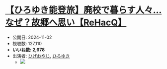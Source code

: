 # [【ひろゆき能登旅】廃校で暮らす人々…なぜ？故郷へ思い【ReHacQ】](https://www.youtube.com/watch?v=BHQnrFS9cBY)
-   公開日: 2024-11-02
-   視聴数: 127,110
-   **いいね数: 2,678**
-   出演者: [ひげおやじ](/rehacq_fan/people/ひげおやじ "wikilink"), [ひろゆき](/rehacq_fan/people/ひろゆき "wikilink")
    - [![](https://img.youtube.com/vi/BHQnrFS9cBY/hqdefault.jpg)](https://www.youtube.com/watch?v=BHQnrFS9cBY)
